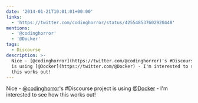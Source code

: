 ```yaml
---
date: '2014-01-21T10:01:01+00:00'
links:
  - 'https://twitter.com/codinghorror/status/425548537602920448'
mentions:
  - '@codinghorror'
  - '@Docker'
tags:
  - Discourse
description: >-
  Nice - [@codinghorror](https://twitter.com/@codinghorror)'s #Discourse project
  is using [@Docker](https://twitter.com/@Docker) - I'm interested to see how
  this works out!
---
```

Nice - [@codinghorror](https://twitter.com/@codinghorror)'s #Discourse project is using [@Docker](https://twitter.com/@Docker) - I'm interested to see how this works out! 
